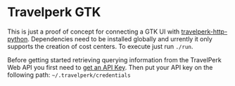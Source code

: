 # Travelperk GTK

This is just a proof of concept for connecting a GTK UI with [travelperk-http-python](https://github.com/namelivia/travelperk-http-python/).
Dependencies need to be installed globally and urrently it only supports the creation of cost centers.
To execute just run `./run`.

Before getting started retrieving querying information from the TravelPerk Web API you first need to [get an API Key](https://developers.travelperk.com/reference#authentication).
Then put your API key on the following path: `~/.travelperk/credentials`


